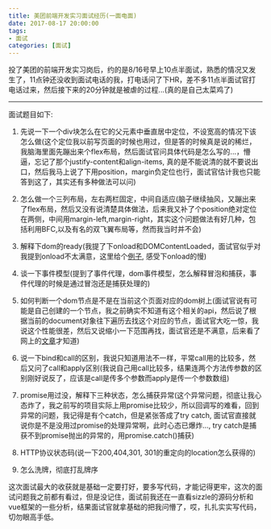 ```yaml
---
title: 美团前端开发实习面试经历(一面电面)
date: 2017-08-17 20:00:00
tags: 
- 面试
categories: [面试]
---
```

<p></p>
<!-- more -->
投了美团的前端开发实习岗后，约的是8/16号早上10点半面试，熟悉的情况又发生了，11点钟还没收到面试电话的我，打电话问了下HR，差不多11点半面试官打电话过来，然后接下来的20分钟就是被虐的过程...(真的是自己太菜鸡了)

***

面试题目如下:

1. 先说一下一个div块怎么在它的父元素中垂直居中定位，不设宽高的情况下该怎么做(这个定位我以前写页面的时候也用过，但是答的时候真是说的稀烂，我脑海里面先蹦出来个flex布局，然后面试官问具体代码是怎么写的...，懵逼，忘记了那个justify-content和align-items, 真的是不能说清的就不要说出口，然后我马上说了下用position，margin负定位也行，面试官估计我也只能答到这了，其实还有多种做法可以问)

2. 怎么做一个三列布局，左右两栏固定，中间自适应(脑子继续抽风，又蹦出来了flex布局，然后又没有说清楚具体做法，后来我又补了个position绝对定位在两侧，中间用margin-left,margin-right，其实这个问题做法有好几种，包括利用BFC,以及有名的双飞翼布局等，然而我当时并不会)

3. 解释下dom的ready(我提了下onload和DOMContentLoaded，面试官似乎对我提到onload不太满意，这里给个[例子](https://testdrive-archive.azurewebsites.net/HTML5/DOMContentLoaded/Default.html), 感受下onload的慢)

4. 谈一下事件模型(提到了事件代理，dom事件模型，怎么解释冒泡和捕获，事件代理的时候是通过冒泡还是捕获处理的)

5. 如何判断一个dom节点是不是在当前这个页面对应的dom树上(面试官说有可能是自己创建的一个节点，我之前确实不知道有这个相关的api，然后说了根据当前的document对象往下遍历去找这个对应的节点，面试官大吃一惊，我说这个性能很差，然后又说缩小一下范围再找，面试官还是不满意，后来看了网上的[文章](http://ju.outofmemory.cn/entry/73046)才知道)

6. 说一下bind和call的区别，我说只知道用法不一样，平常call用的比较多，然后又问了call和apply区别(我说自己用call比较多，结果连两个方法传参数的区别刚好说反了，应该是call是传多个参数而apply是传一个参数数组)

7. promise用过没，解释下三种状态，怎么捕获异常(这个异常问题，彻底让我心态炸了，我之前写的项目实际上用promise比较少，所以回调写的难看，回到异常的问题，我记得是有个catch，但是紧张答成了try catch, 面试官直接就说你是不是没用过promise的处理异常啊，此时心态已爆炸..., try catch是捕获不到promise抛出的异常的，用promise.catch()捕获)

8. HTTP协议状态码(说一下200,404,301, 301的重定向的location怎么获得的)

9. 怎么洗牌，彻底打乱牌序


这次面试最大的收获就是基础一定要打好，要多写代码，才能记得更牢，这次的面试问题我之前都有看过，但是没记住，面试前我还在一直看sizzle的源码分析和vue框架的一些分析，结果面试官就拿基础的把我问懵了，哎，扎扎实实写代码，切勿眼高手低。


